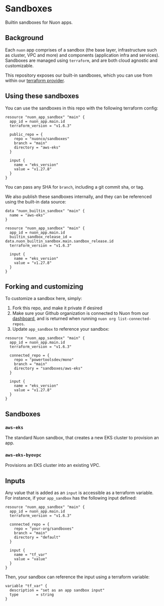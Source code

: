 # Sandboxes

Builtin sandboxes for Nuon apps.

## Background

Each `nuon` app comprises of a sandbox (the base layer, infrastructure such as cluster, VPC and more) and components (application infra and services). Sandboxes are managed using `terraform`, and are both cloud agnostic and customizable.

This repository exposes our built-in sandboxes, which you can use from within our [terraform provider](https://registry.terraform.io/providers/nuonco/nuon/latest/docs).

## Using these sandboxes

You can use the sandboxes in this repo with the following terraform config:

```hcl
resource "nuon_app_sandbox" "main" {
  app_id = nuon_app.main.id
  terraform_version = "v1.6.3"

  public_repo = {
    repo = "nuonco/sandboxes"
    branch = "main"
    directory = "aws-eks"
  }

  input {
    name = "eks_version"
    value = "v1.27.8"
  }
}
```
You can pass any SHA for `branch`, including a git commit sha, or tag.

We also publish these sandboxes internally, and they can be referenced using the built-in data source:
```hcl
data "nuon_builtin_sandbox" "main" {
  name = "aws-eks"
}

resource "nuon_app_sandbox" "main" {
  app_id = nuon_app.main.id
  builtin_sandbox_release_id = data.nuon_builtin_sandbox.main.sandbox_release.id
  terraform_version = "v1.6.3"

  input {
    name = "eks_version"
    value = "v1.27.8"
  }
}

```

## Forking and customizing

To customize a sandbox here, simply:

1. Fork this repo, and make it private if desired
1. Make sure your Github organization is connected to Nuon from our [dashboard](https://app.nuon.co), and is returned when running `nuon org list-connected-repos`.
1. Update `app_sandbox` to reference your sandbox:

```hcl
resource "nuon_app_sandbox" "main" {
  app_id = nuon_app.main.id
  terraform_version = "v1.6.3"

  connected_repo = {
    repo = "powertoolsdev/mono"
    branch = "main"
    directory = "sandboxes/aws-eks"
  }

  input {
    name = "eks_version"
    value = "v1.27.8"
  }
}
```

## Sandboxes

### `aws-eks`

The standard Nuon sandbox, that creates a new EKS cluster to provision an app.

### `aws-eks-byovpc`

Provisions an EKS cluster into an existing VPC.

## Inputs

Any value that is added as an `input` is accessible as a terraform variable. For instance, if your `app_sandbox` has the following input defined:

```hcl
resource "nuon_app_sandbox" "main" {
  app_id = nuon_app.main.id
  terraform_version = "v1.6.3"

  connected_repo = {
    repo = "your-org/sandboxes"
    branch = "main"
    directory = "default"
  }

  input {
    name = "tf_var"
    value = "value"
  }
}
```

Then, your sandbox can reference the input using a terraform variable:

```hcl
variable "tf_var" {
  description = "set as an app sandbox input"
  type        = string
}
```
